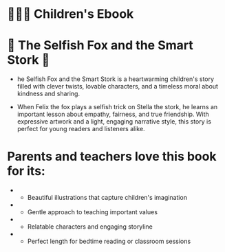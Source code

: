 # 👧👶🏿 Children's Ebook 

# 🦊 The Selfish Fox and the Smart Stork 🦢

* he Selfish Fox and the Smart Stork is a heartwarming children's story filled with clever twists, lovable characters, and a timeless moral about kindness and sharing.

* When Felix the fox plays a selfish trick on Stella the stork, he learns an important lesson about empathy, fairness, and true friendship. With expressive artwork and a light, engaging narrative style, this story is perfect for young readers and listeners alike.

# Parents and teachers love this book for its:

* - Beautiful illustrations that capture children's imagination
* - Gentle approach to teaching important values
* - Relatable characters and engaging storyline
* - Perfect length for bedtime reading or classroom sessions
